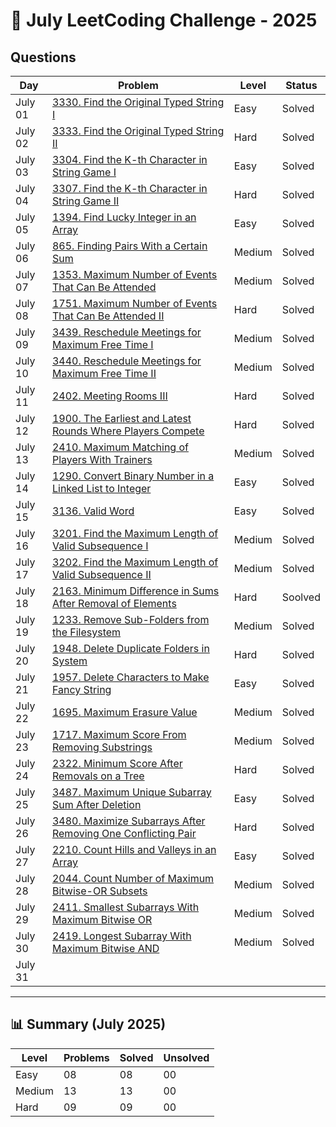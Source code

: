 # 📅 July LeetCoding Challenge - 2025

## Questions

| Day | Problem | Level | Status |
| --- | ------- | ----- | ------ |
| July 01 | [3330. Find the Original Typed String I](https://leetcode.com/problems/find-the-original-typed-string-i/) | Easy | Solved |
| July 02 | [3333. Find the Original Typed String II](https://leetcode.com/problems/find-the-original-typed-string-ii/) | Hard | Solved |
| July 03 | [3304. Find the K-th Character in String Game I](https://leetcode.com/problems/find-the-k-th-character-in-string-game-i/) | Easy | Solved |
| July 04 | [3307. Find the K-th Character in String Game II](https://leetcode.com/problems/find-the-k-th-character-in-string-game-ii/) | Hard | Solved |
| July 05 | [1394. Find Lucky Integer in an Array](https://leetcode.com/problems/find-lucky-integer-in-an-array/) | Easy | Solved |
| July 06 | [865. Finding Pairs With a Certain Sum](https://leetcode.com/problems/finding-pairs-with-a-certain-sum/) | Medium | Solved |
| July 07 | [1353. Maximum Number of Events That Can Be Attended](https://leetcode.com/problems/maximum-number-of-events-that-can-be-attended/) | Medium | Solved |
| July 08 | [1751. Maximum Number of Events That Can Be Attended II](https://leetcode.com/problems/maximum-number-of-events-that-can-be-attended-ii/) | Hard | Solved |
| July 09 | [3439. Reschedule Meetings for Maximum Free Time I](https://leetcode.com/problems/reschedule-meetings-for-maximum-free-time-i/) | Medium | Solved |
| July 10 | [3440. Reschedule Meetings for Maximum Free Time II](https://leetcode.com/problems/reschedule-meetings-for-maximum-free-time-ii/) | Medium | Solved |
| July 11 | [2402. Meeting Rooms III](https://leetcode.com/problems/meeting-rooms-iii/) | Hard | Solved |
| July 12 | [1900. The Earliest and Latest Rounds Where Players Compete](https://leetcode.com/problems/the-earliest-and-latest-rounds-where-players-compete/) | Hard | Solved |
| July 13 | [2410. Maximum Matching of Players With Trainers](https://leetcode.com/problems/maximum-matching-of-players-with-trainers/) | Medium | Solved |
| July 14 | [1290. Convert Binary Number in a Linked List to Integer](https://leetcode.com/problems/convert-binary-number-in-a-linked-list-to-integer/) | Easy | Solved |
| July 15 | [3136. Valid Word](https://leetcode.com/problems/valid-word/) | Easy | Solved |
| July 16 | [3201. Find the Maximum Length of Valid Subsequence I](https://leetcode.com/problems/find-the-maximum-length-of-valid-subsequence-i/) | Medium | Solved |
| July 17 | [3202. Find the Maximum Length of Valid Subsequence II](https://leetcode.com/problems/find-the-maximum-length-of-valid-subsequence-ii/) | Medium | Solved |
| July 18 | [2163. Minimum Difference in Sums After Removal of Elements](https://leetcode.com/problems/minimum-difference-in-sums-after-removal-of-elements/) | Hard | Soolved |
| July 19 | [1233. Remove Sub-Folders from the Filesystem](https://leetcode.com/problems/remove-sub-folders-from-the-filesystem/) | Medium | Solved |
| July 20 | [1948. Delete Duplicate Folders in System](https://leetcode.com/problems/delete-duplicate-folders-in-system/) | Hard | Solved |
| July 21 | [1957. Delete Characters to Make Fancy String](https://leetcode.com/problems/delete-characters-to-make-fancy-string/) | Easy | Solved |
| July 22 | [1695. Maximum Erasure Value](https://leetcode.com/problems/maximum-erasure-value/) | Medium | Solved |
| July 23 | [1717. Maximum Score From Removing Substrings](https://leetcode.com/problems/maximum-score-from-removing-substrings) | Medium | Solved |
| July 24 | [2322. Minimum Score After Removals on a Tree](https://leetcode.com/problems/minimum-score-after-removals-on-a-tree/) | Hard | Solved |
| July 25 | [3487. Maximum Unique Subarray Sum After Deletion](https://leetcode.com/problems/maximum-unique-subarray-sum-after-deletion/) | Easy | Solved |
| July 26 | [3480. Maximize Subarrays After Removing One Conflicting Pair](https://leetcode.com/problems/maximize-subarrays-after-removing-one-conflicting-pair/) | Hard | Solved |
| July 27 | [2210. Count Hills and Valleys in an Array](https://leetcode.com/problems/count-hills-and-valleys-in-an-array/) | Easy | Solved |
| July 28 | [2044. Count Number of Maximum Bitwise-OR Subsets](https://leetcode.com/problems/count-number-of-maximum-bitwise-or-subsets/) | Medium | Solved |
| July 29 | [2411. Smallest Subarrays With Maximum Bitwise OR](https://leetcode.com/problems/smallest-subarrays-with-maximum-bitwise-or/) | Medium | Solved |
| July 30 | [2419. Longest Subarray With Maximum Bitwise AND](https://leetcode.com/problems/longest-subarray-with-maximum-bitwise-and/) | Medium | Solved |
| July 31 | []() |  |  |

---

## 📊 Summary (July 2025)

| Level  | Problems | Solved | Unsolved |
| ------ | -------- | ------ | -------- |
| Easy   | 08 | 08 | 00 |
| Medium | 13 | 13 | 00 |
| Hard   | 09 | 09 | 00 |
